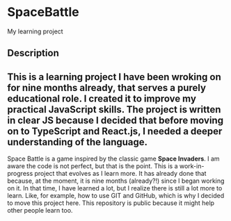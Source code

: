 # SpaceBattle
My learning project
## Description
This is a learning project I have been wroking on for nine months already, that serves a purely educational role. I created it to improve my practical JavaScript skills. The project is written in clear JS because I decided that before moving on to TypeScript and React.js, I needed a deeper understanding of the language.
--
Space Battle is a game inspired by the classic game **Space Invaders**. I am aware the code is not perfect, but that is the point. This is a work-in-progress project that evolves as I learn more. It has already done that because, at the moment, it is nine months (already?!) since I began working on it. In that time, I have learned a lot, but I realize there is still a lot more to learn. Like, for example, how to use GIT and GitHub, which is why I decided to move this project here. This repository is public because it might help other people learn too. 
